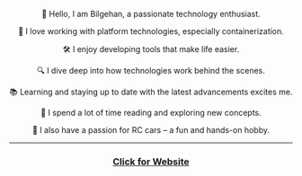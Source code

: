 
<p align="center">🖖 Hello, I am Bilgehan, a passionate technology enthusiast.<p/>

<p align="center">🧱 I love working with platform technologies, especially containerization.<p/>

<p align="center">🛠️ I enjoy developing tools that make life easier.<p/>

<p align="center">🔍 I dive deep into how technologies work behind the scenes.<p/>

<p align="center">📚 Learning and staying up to date with the latest advancements excites me.<p/>

<p align="center">🧠 I spend a lot of time reading and exploring new concepts.<p/>

<p align="center">🚗 I also have a passion for RC cars – a fun and hands-on hobby.<p/>


---
<h3 align="center">
<a href="bilgehannal.com"> Click for Website </a> 
</h3>

